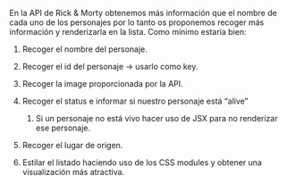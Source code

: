 En la API de Rick & Morty obtenemos más información que el nombre de cada uno de los personajes por lo tanto os proponemos recoger más información y renderizarla en la lista. Como mínimo estaría bien:

1. Recoger el nombre del personaje.

2. Recoger el id del personaje → usarlo como key.

3. Recoger la image proporcionada por la API.

4. Recoger el status e informar si nuestro personaje está “alive”
    1. Si un personaje no está vivo hacer uso de JSX para no renderizar ese personaje.

5. Recoger el lugar de origen.

6. Estilar el listado haciendo uso de los CSS modules y obtener una visualización más atractiva.